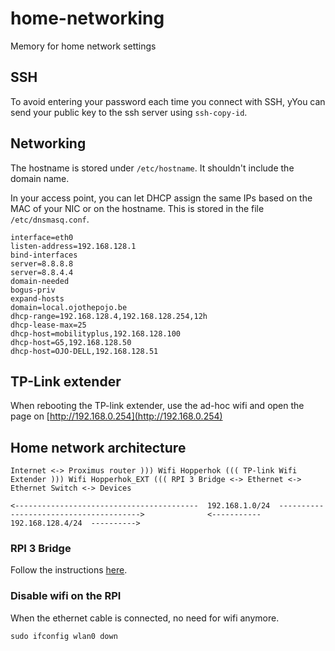 # home-networking
Memory for home network settings

## SSH

To avoid entering your password each time you connect with SSH, yYou can send your public key to the ssh server using ``ssh-copy-id``.



## Networking

The hostname is stored under ``/etc/hostname``. It shouldn't include the domain name.

In your access point, you can let DHCP assign the same IPs based on the MAC of your NIC or on the hostname. This is stored in the file ``/etc/dnsmasq.conf``. 

````
interface=eth0
listen-address=192.168.128.1
bind-interfaces
server=8.8.8.8
server=8.8.4.4
domain-needed
bogus-priv
expand-hosts
domain=local.ojothepojo.be
dhcp-range=192.168.128.4,192.168.128.254,12h
dhcp-lease-max=25
dhcp-host=mobilityplus,192.168.128.100
dhcp-host=G5,192.168.128.50
dhcp-host=OJO-DELL,192.168.128.51
````


## TP-Link extender

When rebooting the TP-link extender, use the ad-hoc wifi and open the page on [http://192.168.0.254](http://192.168.0.254)


## Home network architecture

````
Internet <-> Proximus router ))) Wifi Hopperhok ((( TP-link Wifi Extender ))) Wifi Hopperhok_EXT ((( RPI 3 Bridge <-> Ethernet <-> Ethernet Switch <-> Devices

<-----------------------------------------  192.168.1.0/24  --------------------------------------->              <-----------  192.168.128.4/24  ---------->
````

### RPI 3 Bridge

Follow the instructions [here](https://www.maketecheasier.com/turn-raspberry-pi-into-wi-fi-bridge).

### Disable wifi on the RPI
When the ethernet cable is connected, no need for wifi anymore. 
````
sudo ifconfig wlan0 down
````
